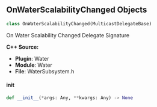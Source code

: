 ## OnWaterScalabilityChanged Objects

```python
class OnWaterScalabilityChanged(MulticastDelegateBase)
```

On Water Scalability Changed  Delegate Signature

**C++ Source:**

- **Plugin**: Water
- **Module**: Water
- **File**: WaterSubsystem.h

<a id="unreal.OnWaterScalabilityChanged.__init__"></a>

#### __init__

```python
def __init__(*args: Any, **kwargs: Any) -> None
```

<a id="unreal.AchievementWriteCompleteDelegate"></a>